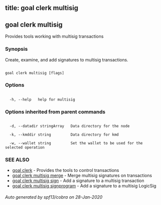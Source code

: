 title: goal clerk multisig
---
## goal clerk multisig



Provides tools working with multisig transactions 



### Synopsis



Create, examine, and add signatures to multisig transactions.



```

goal clerk multisig [flags]

```



### Options



```

  -h, --help   help for multisig

```



### Options inherited from parent commands



```

  -d, --datadir stringArray   Data directory for the node

  -k, --kmddir string         Data directory for kmd

  -w, --wallet string         Set the wallet to be used for the selected operation

```



### SEE ALSO



* [goal clerk](../../../clerk/clerk/)	 - Provides the tools to control transactions 
* [goal clerk multisig merge](../merge/)	 - Merge multisig signatures on transactions
* [goal clerk multisig sign](../sign/)	 - Add a signature to a multisig transaction
* [goal clerk multisig signprogram](../signprogram/)	 - Add a signature to a multisig LogicSig


###### Auto generated by spf13/cobra on 28-Jan-2020

